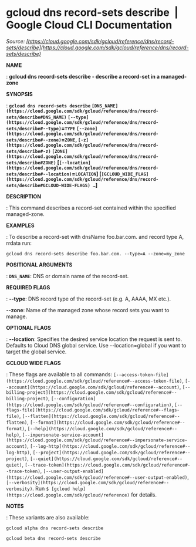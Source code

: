 # gcloud dns record-sets describe  |  Google Cloud CLI Documentation

*Source: [https://cloud.google.com/sdk/gcloud/reference/dns/record-sets/describe](https://cloud.google.com/sdk/gcloud/reference/dns/record-sets/describe)*

**NAME**

: **gcloud dns record-sets describe - describe a record-set in a managed-zone**

**SYNOPSIS**

: **`gcloud dns record-sets describe` `[DNS_NAME](https://cloud.google.com/sdk/gcloud/reference/dns/record-sets/describe#DNS_NAME)` `[--type](https://cloud.google.com/sdk/gcloud/reference/dns/record-sets/describe#--type)`=`TYPE` `[--zone](https://cloud.google.com/sdk/gcloud/reference/dns/record-sets/describe#--zone)`=`ZONE`, `[-z](https://cloud.google.com/sdk/gcloud/reference/dns/record-sets/describe#-z)` `[ZONE](https://cloud.google.com/sdk/gcloud/reference/dns/record-sets/describe#ZONE)` [`[--location](https://cloud.google.com/sdk/gcloud/reference/dns/record-sets/describe#--location)`=`LOCATION`] [`[GCLOUD_WIDE_FLAG](https://cloud.google.com/sdk/gcloud/reference/dns/record-sets/describe#GCLOUD-WIDE-FLAGS) …`]**

**DESCRIPTION**

: This command describes a record-set contained within the specified managed-zone.

**EXAMPLES**

: To describe a record-set with dnsName foo.bar.com. and record type A, rrdata
run:

```
gcloud dns record-sets describe foo.bar.com. --type=A --zone=my_zone
```

**POSITIONAL ARGUMENTS**

: **`DNS_NAME`**:
DNS or domain name of the record-set.

**REQUIRED FLAGS**

: **--type**:
DNS record type of the record-set (e.g. A, AAAA, MX etc.).

**--zone**:
Name of the managed zone whose record sets you want to manage.

**OPTIONAL FLAGS**

: **--location**:
Specifies the desired service location the request is sent to. Defaults to Cloud
DNS global service. Use --location=global if you want to target the global
service.

**GCLOUD WIDE FLAGS**

: These flags are available to all commands: `[--access-token-file](https://cloud.google.com/sdk/gcloud/reference#--access-token-file)`,
`[--account](https://cloud.google.com/sdk/gcloud/reference#--account)`, `[--billing-project](https://cloud.google.com/sdk/gcloud/reference#--billing-project)`,
`[--configuration](https://cloud.google.com/sdk/gcloud/reference#--configuration)`,
`[--flags-file](https://cloud.google.com/sdk/gcloud/reference#--flags-file)`,
`[--flatten](https://cloud.google.com/sdk/gcloud/reference#--flatten)`, `[--format](https://cloud.google.com/sdk/gcloud/reference#--format)`, `[--help](https://cloud.google.com/sdk/gcloud/reference#--help)`, `[--impersonate-service-account](https://cloud.google.com/sdk/gcloud/reference#--impersonate-service-account)`,
`[--log-http](https://cloud.google.com/sdk/gcloud/reference#--log-http)`,
`[--project](https://cloud.google.com/sdk/gcloud/reference#--project)`, `[--quiet](https://cloud.google.com/sdk/gcloud/reference#--quiet)`, `[--trace-token](https://cloud.google.com/sdk/gcloud/reference#--trace-token)`, `[--user-output-enabled](https://cloud.google.com/sdk/gcloud/reference#--user-output-enabled)`,
`[--verbosity](https://cloud.google.com/sdk/gcloud/reference#--verbosity)`.
Run `$ [gcloud help](https://cloud.google.com/sdk/gcloud/reference)` for details.

**NOTES**

: These variants are also available:

```
gcloud alpha dns record-sets describe
```

```
gcloud beta dns record-sets describe
```
